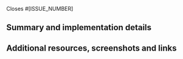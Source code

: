 Closes #[ISSUE_NUMBER]

## Summary and implementation details

## Additional resources, screenshots and links
